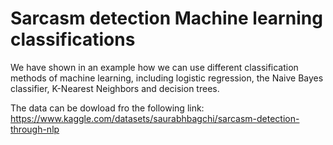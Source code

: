 # Sarcasm detection Machine learning classifications
We have shown in an example how we can use different classification methods of machine learning, including logistic regression, the Naive Bayes classifier,
K-Nearest Neighbors and decision trees.

The data can be dowload fro the following link:
https://www.kaggle.com/datasets/saurabhbagchi/sarcasm-detection-through-nlp
